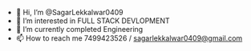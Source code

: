 - 👋 Hi, I’m @SagarLekkalwar0409
- 👀 I’m interested in FULL STACK DEVLOPMENT
- 🌱 I’m currently completed Engineering 
- 📫 How to reach me 7499423526 / sagarlekkalwar0409@gmail.com 

<!---
SagarLekkalwar0409/SagarLekkalwar0409 is a ✨ special ✨ repository because its `README.md` (this file) appears on your GitHub profile.
You can click the Preview link to take a look at your changes.
--->
